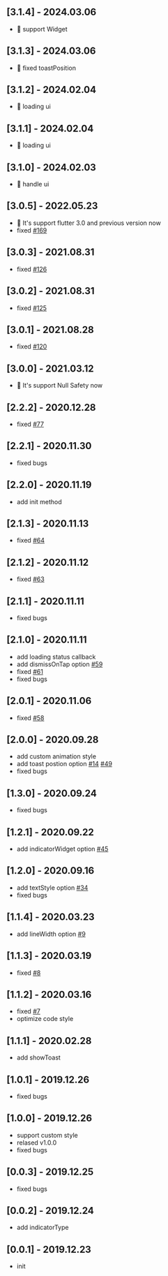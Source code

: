 ## [3.1.4] - 2024.03.06

* 🎉 support Widget

## [3.1.3] - 2024.03.06

* 🎉 fixed toastPosition

## [3.1.2] - 2024.02.04

* 🎉 loading ui

## [3.1.1] - 2024.02.04

* 🎉 loading ui

## [3.1.0] - 2024.02.03

* 🎉 handle ui

## [3.0.5] - 2022.05.23

* 🎉 It's support flutter 3.0 and previous version now 
* fixed [#169](https://github.com/nslogx/flutter_easyloading/issues/169)

## [3.0.3] - 2021.08.31

* fixed [#126](https://github.com/nslogx/flutter_easyloading/issues/126)
## [3.0.2] - 2021.08.31

* fixed [#125](https://github.com/nslogx/flutter_easyloading/issues/125)

## [3.0.1] - 2021.08.28

* fixed [#120](https://github.com/nslogx/flutter_easyloading/issues/120)

## [3.0.0] - 2021.03.12

* 🎉 It's support Null Safety now 

## [2.2.2] - 2020.12.28

* fixed [#77](https://github.com/nslogx/flutter_easyloading/issues/77)

## [2.2.1] - 2020.11.30

* fixed bugs
## [2.2.0] - 2020.11.19

* add init method

## [2.1.3] - 2020.11.13

* fixed [#64](https://github.com/nslogx/flutter_easyloading/issues/64)

## [2.1.2] - 2020.11.12

* fixed [#63](https://github.com/nslogx/flutter_easyloading/issues/63)

## [2.1.1] - 2020.11.11

* fixed bugs

## [2.1.0] - 2020.11.11

* add loading status callback
* add dismissOnTap option [#59](https://github.com/nslogx/flutter_easyloading/issues/59)
* fixed [#61](https://github.com/nslogx/flutter_easyloading/issues/61)
* fixed bugs

## [2.0.1] - 2020.11.06

* fixed [#58](https://github.com/nslogx/flutter_easyloading/issues/58)

## [2.0.0] - 2020.09.28

* add custom animation style
* add toast postion option [#14](https://github.com/nslogx/flutter_easyloading/issues/14) [#49](https://github.com/nslogx/flutter_easyloading/issues/49)
* fixed bugs

## [1.3.0] - 2020.09.24

* fixed bugs

## [1.2.1] - 2020.09.22

* add indicatorWidget option [#45](https://github.com/nslogx/flutter_easyloading/issues/45)

## [1.2.0] - 2020.09.16

* add textStyle option [#34](https://github.com/nslogx/flutter_easyloading/issues/34)
* fixed bugs

## [1.1.4] - 2020.03.23

* add lineWidth option [#9](https://github.com/nslogx/flutter_easyloading/issues/9)

## [1.1.3] - 2020.03.19

* fixed [#8](https://github.com/nslogx/flutter_easyloading/issues/8)

## [1.1.2] - 2020.03.16

* fixed [#7](https://github.com/nslogx/flutter_easyloading/issues/7)
* optimize code style

## [1.1.1] - 2020.02.28

* add showToast

## [1.0.1] - 2019.12.26

* fixed bugs

## [1.0.0] - 2019.12.26

* support custom style
* relased v1.0.0
* fixed bugs

## [0.0.3] - 2019.12.25

* fixed bugs

## [0.0.2] - 2019.12.24

* add indicatorType

## [0.0.1] - 2019.12.23

* init
